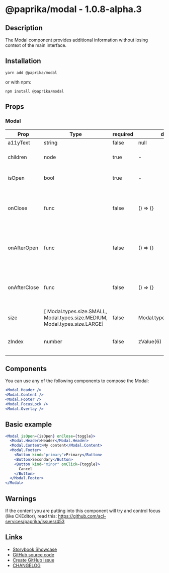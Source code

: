 <!-- start: Autogenerated - do not modify -->

# @paprika/modal - 1.0.8-alpha.3

## Description

The Modal component provides additional information without losing context of the main interface.

## Installation

```
yarn add @paprika/modal
```

or with npm:

```
npm install @paprika/modal
```

## Props

### Modal

| Prop         | Type                                                                       | required | default                 | Description                                          |
| ------------ | -------------------------------------------------------------------------- | -------- | ----------------------- | ---------------------------------------------------- |
| a11yText     | string                                                                     | false    | null                    |                                                      |
| children     | node                                                                       | true     | -                       | The content for the Modal.                           |
| isOpen       | bool                                                                       | true     | -                       | Control the visibility of the modal                  |
| onClose      | func                                                                       | false    | () => {}                | Callback triggered when the modal needs to be closed |
| onAfterOpen  | func                                                                       | false    | () => {}                | Callback once the modal has been opened event        |
| onAfterClose | func                                                                       | false    | () => {}                | Callback once the modal has been closed event        |
| size         | [ Modal.types.size.SMALL, Modal.types.size.MEDIUM, Modal.types.size.LARGE] | false    | Modal.types.size.MEDIUM |                                                      |
| zIndex       | number                                                                     | false    | zValue(6)               | The z-index of the Takeover content                  |

<!-- end: Autogenerated - do not modify -->
<!-- content -->

## Components

You can use any of the following components to compose the Modal:

```jsx
<Modal.Header />
<Modal.Content />
<Modal.Footer />
<Modal.FocusLock />
<Modal.Overlay />
```

## Basic example

```jsx
<Modal isOpen={isOpen} onClose={toggle}>
  <Modal.Header>Header</Modal.Header>
  <Modal.Content>My content</Modal.Content>
  <Modal.Footer>
    <Button kind="primary">Primary</Button>
    <Button>Secondary</Button>
    <Button kind="minor" onClick={toggle}>
      Cancel
    </Button>
  </Modal.Footer>
</Modal>
```

## Warnings

If the content you are putting into this component will try and control focus (like CKEditor), read this: https://github.com/acl-services/paprika/issues/453

<!-- eoContent -->

## Links

- [Storybook Showcase](https://paprika.highbond.com/?path=/story/messaging-modal--showcase)
- [GitHub source code](https://github.com/acl-services/paprika/tree/master/packages/Modal/src)
- [Create GitHub issue](https://github.com/acl-services/paprika/issues/new?label=[]&title=@paprika/modal%20[help]:%20your%20short%20description&body=%0A%23%20Help%20wanted%0A%0A%23%23%20Please%20write%20your%20question.%0A*A%20clear%20and%20concise%20description%20of%20what%20the%20question%20is*%0A%0A%23%23%20Additional%20context%0A*Add%20any%20other%20context%20or%20screenshots%20about%20your%20question%20here.*%0A)
- [CHANGELOG](https://github.com/acl-services/paprika/tree/master/packages/Modal/CHANGELOG.md)
